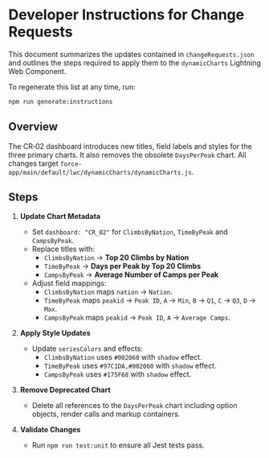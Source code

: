 # Developer Instructions for Change Requests

This document summarizes the updates contained in `changeRequests.json` and outlines the steps required to apply them to the `dynamicCharts` Lightning Web Component.

To regenerate this list at any time, run:

```bash
npm run generate:instructions
```

## Overview

The CR‑02 dashboard introduces new titles, field labels and styles for the three primary charts. It also removes the obsolete `DaysPerPeak` chart. All changes target `force-app/main/default/lwc/dynamicCharts/dynamicCharts.js`.

## Steps

1. **Update Chart Metadata**
   - Set `dashboard: "CR_02"` for `ClimbsByNation`, `TimeByPeak` and `CampsByPeak`.
   - Replace titles with:
     - `ClimbsByNation` → **Top 20 Climbs by Nation**
     - `TimeByPeak` → **Days per Peak by Top 20 Climbs**
     - `CampsByPeak` → **Average Number of Camps per Peak**
   - Adjust field mappings:
     - `ClimbsByNation` maps `nation` → `Nation`.
     - `TimeByPeak` maps `peakid` → `Peak ID`, `A` → `Min`, `B` → `Q1`, `C` → `Q3`, `D` → `Max`.
     - `CampsByPeak` maps `peakid` → `Peak ID`, `A` → `Average Camps`.

2. **Apply Style Updates**
   - Update `seriesColors` and effects:
     - `ClimbsByNation` uses `#002060` with `shadow` effect.
     - `TimeByPeak` uses `#97C1DA,#002060` with `shadow` effect.
     - `CampsByPeak` uses `#175F68` with `shadow` effect.

3. **Remove Deprecated Chart**
   - Delete all references to the `DaysPerPeak` chart including option objects, render calls and markup containers.

4. **Validate Changes**
   - Run `npm run test:unit` to ensure all Jest tests pass.

